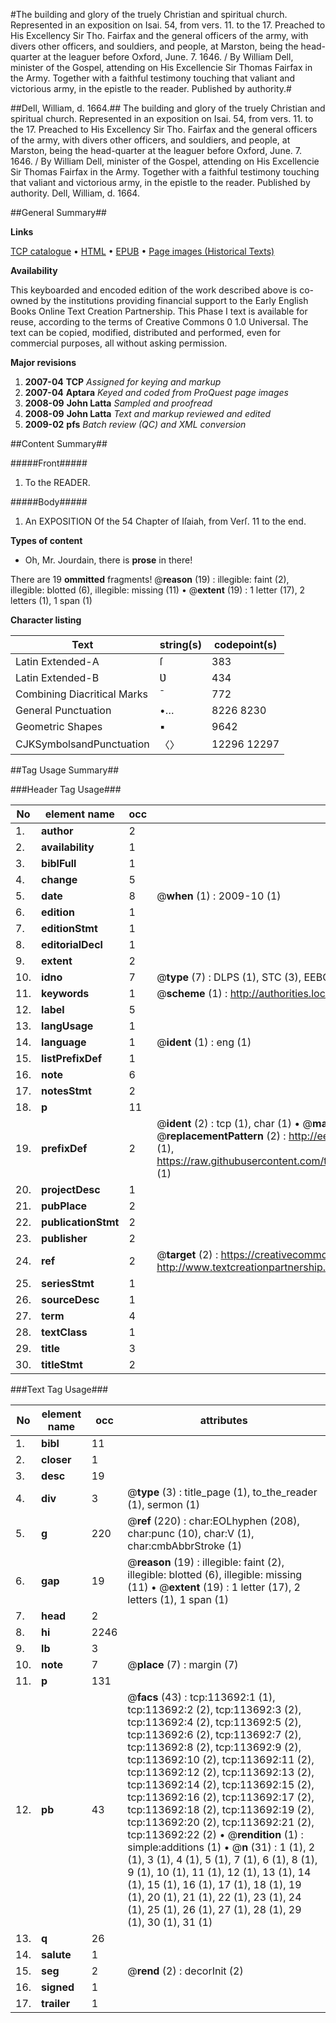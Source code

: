 #The building and glory of the truely Christian and spiritual church. Represented in an exposition on Isai. 54, from vers. 11. to the 17. Preached to His Excellency Sir Tho. Fairfax and the general officers of the army, with divers other officers, and souldiers, and people, at Marston, being the head-quarter at the leaguer before Oxford, June. 7. 1646. / By William Dell, minister of the Gospel, attending on His Excellencie Sir Thomas Fairfax in the Army. Together with a faithful testimony touching that valiant and victorious army, in the epistle to the reader. Published by authority.#

##Dell, William, d. 1664.##
The building and glory of the truely Christian and spiritual church. Represented in an exposition on Isai. 54, from vers. 11. to the 17. Preached to His Excellency Sir Tho. Fairfax and the general officers of the army, with divers other officers, and souldiers, and people, at Marston, being the head-quarter at the leaguer before Oxford, June. 7. 1646. / By William Dell, minister of the Gospel, attending on His Excellencie Sir Thomas Fairfax in the Army. Together with a faithful testimony touching that valiant and victorious army, in the epistle to the reader. Published by authority.
Dell, William, d. 1664.

##General Summary##

**Links**

[TCP catalogue](http://www.ota.ox.ac.uk/tcp/)  • 
[HTML](http://tei.it.ox.ac.uk/tcp/Texts-HTML/free/A82/A82313.html)  • 
[EPUB](http://tei.it.ox.ac.uk/tcp/Texts-EPUB/free/A82/A82313.epub) • 
[Page images (Historical Texts)](https://data.historicaltexts.jisc.ac.uk/view?pubId=eebo-99861555e&pageId=eebo-99861555e-113692-1)

**Availability**

This keyboarded and encoded edition of the
	       work described above is co-owned by the institutions
	       providing financial support to the Early English Books
	       Online Text Creation Partnership. This Phase I text is
	       available for reuse, according to the terms of Creative
	       Commons 0 1.0 Universal. The text can be copied,
	       modified, distributed and performed, even for
	       commercial purposes, all without asking permission.

**Major revisions**

1. __2007-04__ __TCP__ *Assigned for keying and markup*
1. __2007-04__ __Aptara__ *Keyed and coded from ProQuest page images*
1. __2008-09__ __John Latta__ *Sampled and proofread*
1. __2008-09__ __John Latta__ *Text and markup reviewed and edited*
1. __2009-02__ __pfs__ *Batch review (QC) and XML conversion*

##Content Summary##

#####Front#####

1. To the READER.

#####Body#####

1. An
EXPOSITION
Of the 54 Chapter of Iſaiah,
from Verſ. 11 to the end.

**Types of content**

  * Oh, Mr. Jourdain, there is **prose** in there!

There are 19 **ommitted** fragments! 
 @__reason__ (19) : illegible: faint (2), illegible: blotted (6), illegible: missing (11)  •  @__extent__ (19) : 1 letter (17), 2 letters (1), 1 span (1)

**Character listing**


|Text|string(s)|codepoint(s)|
|---|---|---|
|Latin Extended-A|ſ|383|
|Latin Extended-B|Ʋ|434|
|Combining             Diacritical Marks|̄|772|
|General Punctuation|•…|8226 8230|
|Geometric Shapes|▪|9642|
|CJKSymbolsandPunctuation|〈〉|12296 12297|

##Tag Usage Summary##

###Header Tag Usage###

|No|element name|occ|attributes|
|---|---|---|---|
|1.|__author__|2||
|2.|__availability__|1||
|3.|__biblFull__|1||
|4.|__change__|5||
|5.|__date__|8| @__when__ (1) : 2009-10 (1)|
|6.|__edition__|1||
|7.|__editionStmt__|1||
|8.|__editorialDecl__|1||
|9.|__extent__|2||
|10.|__idno__|7| @__type__ (7) : DLPS (1), STC (3), EEBO-CITATION (1), PROQUEST (1), VID (1)|
|11.|__keywords__|1| @__scheme__ (1) : http://authorities.loc.gov/ (1)|
|12.|__label__|5||
|13.|__langUsage__|1||
|14.|__language__|1| @__ident__ (1) : eng (1)|
|15.|__listPrefixDef__|1||
|16.|__note__|6||
|17.|__notesStmt__|2||
|18.|__p__|11||
|19.|__prefixDef__|2| @__ident__ (2) : tcp (1), char (1)  •  @__matchPattern__ (2) : ([0-9\-]+):([0-9IVX]+) (1), (.+) (1)  •  @__replacementPattern__ (2) : http://eebo.chadwyck.com/downloadtiff?vid=$1&page=$2 (1), https://raw.githubusercontent.com/textcreationpartnership/Texts/master/tcpchars.xml#$1 (1)|
|20.|__projectDesc__|1||
|21.|__pubPlace__|2||
|22.|__publicationStmt__|2||
|23.|__publisher__|2||
|24.|__ref__|2| @__target__ (2) : https://creativecommons.org/publicdomain/zero/1.0/ (1), http://www.textcreationpartnership.org/docs/. (1)|
|25.|__seriesStmt__|1||
|26.|__sourceDesc__|1||
|27.|__term__|4||
|28.|__textClass__|1||
|29.|__title__|3||
|30.|__titleStmt__|2||


###Text Tag Usage###

|No|element name|occ|attributes|
|---|---|---|---|
|1.|__bibl__|11||
|2.|__closer__|1||
|3.|__desc__|19||
|4.|__div__|3| @__type__ (3) : title_page (1), to_the_reader (1), sermon (1)|
|5.|__g__|220| @__ref__ (220) : char:EOLhyphen (208), char:punc (10), char:V (1), char:cmbAbbrStroke (1)|
|6.|__gap__|19| @__reason__ (19) : illegible: faint (2), illegible: blotted (6), illegible: missing (11)  •  @__extent__ (19) : 1 letter (17), 2 letters (1), 1 span (1)|
|7.|__head__|2||
|8.|__hi__|2246||
|9.|__lb__|3||
|10.|__note__|7| @__place__ (7) : margin (7)|
|11.|__p__|131||
|12.|__pb__|43| @__facs__ (43) : tcp:113692:1 (1), tcp:113692:2 (2), tcp:113692:3 (2), tcp:113692:4 (2), tcp:113692:5 (2), tcp:113692:6 (2), tcp:113692:7 (2), tcp:113692:8 (2), tcp:113692:9 (2), tcp:113692:10 (2), tcp:113692:11 (2), tcp:113692:12 (2), tcp:113692:13 (2), tcp:113692:14 (2), tcp:113692:15 (2), tcp:113692:16 (2), tcp:113692:17 (2), tcp:113692:18 (2), tcp:113692:19 (2), tcp:113692:20 (2), tcp:113692:21 (2), tcp:113692:22 (2)  •  @__rendition__ (1) : simple:additions (1)  •  @__n__ (31) : 1 (1), 2 (1), 3 (1), 4 (1), 5 (1), 7 (1), 6 (1), 8 (1), 9 (1), 10 (1), 11 (1), 12 (1), 13 (1), 14 (1), 15 (1), 16 (1), 17 (1), 18 (1), 19 (1), 20 (1), 21 (1), 22 (1), 23 (1), 24 (1), 25 (1), 26 (1), 27 (1), 28 (1), 29 (1), 30 (1), 31 (1)|
|13.|__q__|26||
|14.|__salute__|1||
|15.|__seg__|2| @__rend__ (2) : decorInit (2)|
|16.|__signed__|1||
|17.|__trailer__|1||
